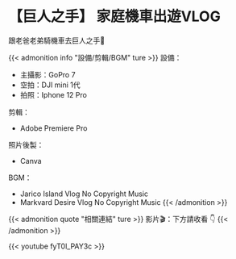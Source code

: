 # 【巨人之手】 家庭機車出遊VLOG


跟老爸老弟騎機車去巨人之手💖

<!--more-->


{{< admonition info "設備/剪輯/BGM" ture >}}
設備：
* 主攝影：GoPro 7
* 空拍：DJI mini 1代
* 拍照：Iphone 12 Pro

剪輯：
* Adobe Premiere Pro

照片後製：
* Canva

BGM：
* Jarico  Island Vlog No Copyright Music
* Markvard  Desire Vlog No Copyright Music
{{< /admonition >}}


{{< admonition quote "相關連結" ture >}}
影片🎬：下方請收看 👇
{{< /admonition >}}



{{< youtube fyT0l_PAY3c >}}

